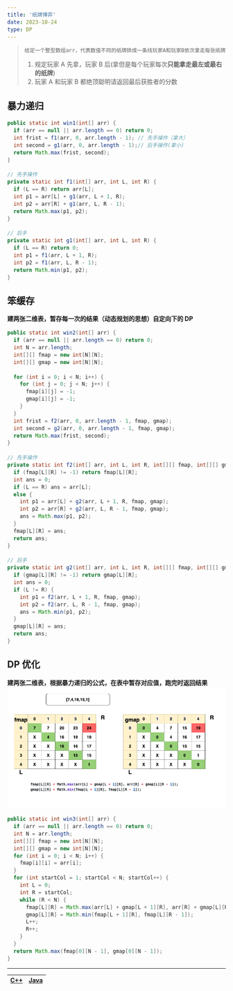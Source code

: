 ```yaml
---
title: '纸牌博弈'
date: 2023-10-24
type: DP
---
```


> `给定一个整型数组arr，代表数值不同的纸牌排成一条线玩家A和玩家B依次拿走每张纸牌`
>
> 1. 规定玩家 A 先拿，玩家 B 后(拿但是每个玩家每次**只能拿走最左或最右的纸牌**)
> 2. 玩家 A 和玩家 B 都绝顶聪明请返回最后获胜者的分数

## 暴力递归

```java
public static int win1(int[] arr) {
  if (arr == null || arr.length == 0) return 0;
  int frist = f1(arr, 0, arr.length - 1); // 先手操作（拿大）
  int second = g1(arr, 0, arr.length - 1);// 后手操作(拿小)
  return Math.max(frist, second);
}

// 先手操作
private static int f1(int[] arr, int L, int R) {
  if (L == R) return arr[L];
  int p1 = arr[L] + g1(arr, L + 1, R);
  int p2 = arr[R] + g1(arr, L, R - 1);
  return Math.max(p1, p2);
}

// 后手
private static int g1(int[] arr, int L, int R) {
  if (L == R) return 0;
  int p1 = f1(arr, L + 1, R);
  int p2 = f1(arr, L, R - 1);
  return Math.min(p1, p2);
}

```

## 笨缓存

**建两张二维表，暂存每一次的结果（动态规划的思想）自定向下的 DP**

```java
public static int win2(int[] arr) {
  if (arr == null || arr.length == 0) return 0;
  int N = arr.length;
  int[][] fmap = new int[N][N];
  int[][] gmap = new int[N][N];

  for (int i = 0; i < N; i++) {
    for (int j = 0; j < N; j++) {
      fmap[i][j] = -1;
      gmap[i][j] = -1;
    }
  }
  int frist = f2(arr, 0, arr.length - 1, fmap, gmap);
  int second = g2(arr, 0, arr.length - 1, fmap, gmap);
  return Math.max(frist, second);
}

// 先手操作
private static int f2(int[] arr, int L, int R, int[][] fmap, int[][] gmap) {
  if (fmap[L][R] != -1) return fmap[L][R];
  int ans = 0;
  if (L == R) ans = arr[L];
  else {
    int p1 = arr[L] + g2(arr, L + 1, R, fmap, gmap);
    int p2 = arr[R] + g2(arr, L, R - 1, fmap, gmap);
    ans = Math.max(p1, p2);
  }
  fmap[L][R] = ans;
  return ans;
}

// 后手
private static int g2(int[] arr, int L, int R, int[][] fmap, int[][] gmap) {
  if (gmap[L][R] != -1) return gmap[L][R];
  int ans = 0;
  if (L != R) {
    int p1 = f2(arr, L + 1, R, fmap, gmap);
    int p2 = f2(arr, L, R - 1, fmap, gmap);
    ans = Math.min(p1, p2);
  }
  gmap[L][R] = ans;
  return ans;
}
```

## DP 优化

**建两张二维表，根据暴力递归的公式，在表中暂存对应值，跑完时返回结果**
![DP](/public/images/ds/dp/dp-card.drawio.png)

```java
public static int win3(int[] arr) {
  if (arr == null || arr.length == 0) return 0;
  int N = arr.length;
  int[][] fmap = new int[N][N];
  int[][] gmap = new int[N][N];
  for (int i = 0; i < N; i++) {
    fmap[i][i] = arr[i];
  }
  for (int startCol = 1; startCol < N; startCol++) {
    int L = 0;
    int R = startCol;
    while (R < N) {
      fmap[L][R] = Math.max(arr[L] + gmap[L + 1][R], arr[R] + gmap[L][R - 1]);
      gmap[L][R] = Math.min(fmap[L + 1][R], fmap[L][R - 1]);
      L++;
      R++;
    }
  }
  return Math.max(fmap[0][N - 1], gmap[0][N - 1]);
}
```

<hr/>

| [C++](https://github.com/ZhengKe996/DS/blob/main/src/dp/cards_in_line.cpp) | [Java](https://github.com/ZhengKe996/DS/blob/main/src/dp/cards_in_line.java) |
| :------------------------------------------------------------------------: | :--------------------------------------------------------------------------: |

